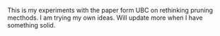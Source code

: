 This is my experiments with the paper form UBC on rethinking pruning mecthods.
I am trying my own ideas.
Will update more when I have something solid.
